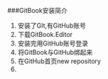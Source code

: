 ###GitBook安装简介
1. 安装了GIt,有GitHub账号 
2. 下载GitBook.Editor
3. 安装完用GitHub账号登录
4. 将GitBook与GitHub绑起来
5. 在GitHub首页new repository
6.
